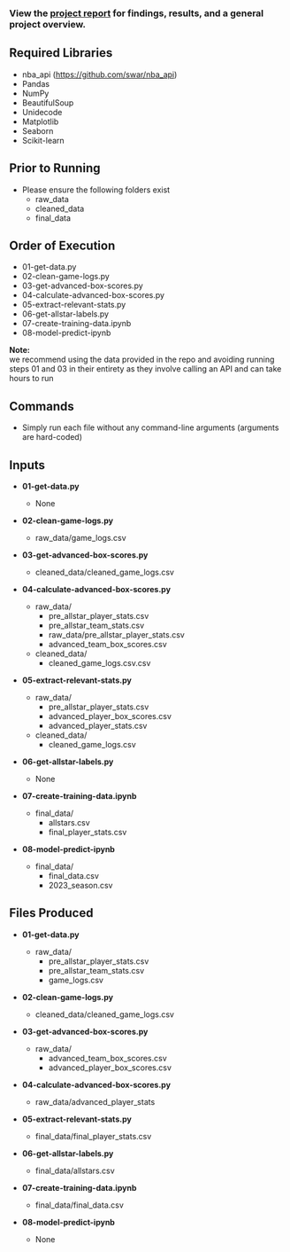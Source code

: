 ### View the [project report](https://github.com/kiankaas/AllStar-Predictive-Model/blob/main/Report.pdf) for findings, results, and a general project overview.

## Required Libraries
- nba_api (https://github.com/swar/nba_api)
- Pandas
- NumPy
- BeautifulSoup
- Unidecode
- Matplotlib
- Seaborn
- Scikit-learn

## Prior to Running
* Please ensure the following folders exist
  * raw_data
  * cleaned_data
  * final_data

## Order of Execution
- 01-get-data.py
- 02-clean-game-logs.py
- 03-get-advanced-box-scores.py
- 04-calculate-advanced-box-scores.py
- 05-extract-relevant-stats.py
- 06-get-allstar-labels.py
- 07-create-training-data.ipynb
- 08-model-predict-ipynb

**Note:** <br>
we recommend using the data provided in the repo and avoiding running steps 01 and 03 in their entirety as they involve 
calling an API and can take hours to run  

## Commands
- Simply run each file without any command-line arguments (arguments are hard-coded)

## Inputs
- **01-get-data.py**
  - None


- **02-clean-game-logs.py**
  - raw_data/game_logs.csv


- **03-get-advanced-box-scores.py**
  - cleaned_data/cleaned_game_logs.csv


- **04-calculate-advanced-box-scores.py**
  - raw_data/
    - pre_allstar_player_stats.csv
    - pre_allstar_team_stats.csv
    - raw_data/pre_allstar_player_stats.csv
    - advanced_team_box_scores.csv
  - cleaned_data/
    - cleaned_game_logs.csv.csv


- **05-extract-relevant-stats.py**
  - raw_data/
    - pre_allstar_player_stats.csv
    - advanced_player_box_scores.csv
    - advanced_player_stats.csv
  - cleaned_data/
    - cleaned_game_logs.csv


- **06-get-allstar-labels.py**
  - None


- **07-create-training-data.ipynb**
  - final_data/
    - allstars.csv
    - final_player_stats.csv


- **08-model-predict-ipynb**
  - final_data/
    - final_data.csv
    - 2023_season.csv


## Files Produced
- **01-get-data.py**
  - raw_data/
    - pre_allstar_player_stats.csv
    - pre_allstar_team_stats.csv
    - game_logs.csv


- **02-clean-game-logs.py**
  - cleaned_data/cleaned_game_logs.csv

  
- **03-get-advanced-box-scores.py**
  - raw_data/
    - advanced_team_box_scores.csv
    - advanced_player_box_scores.csv


- **04-calculate-advanced-box-scores.py**
  - raw_data/advanced_player_stats


- **05-extract-relevant-stats.py**
  - final_data/final_player_stats.csv


- **06-get-allstar-labels.py**
  - final_data/allstars.csv


- **07-create-training-data.ipynb**
  - final_data/final_data.csv


- **08-model-predict-ipynb**
  - None
